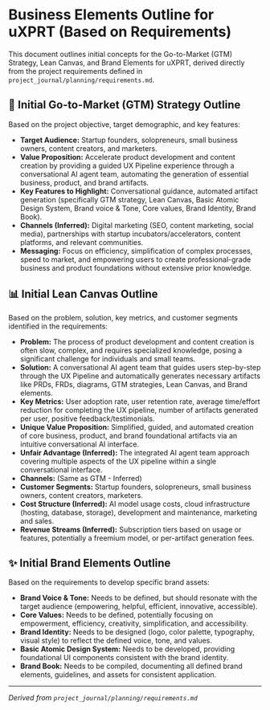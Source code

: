 # Business Elements Outline for uXPRT (Based on Requirements)

This document outlines initial concepts for the Go-to-Market (GTM) Strategy, Lean Canvas, and Brand Elements for uXPRT, derived directly from the project requirements defined in `project_journal/planning/requirements.md`.

## 🚀 Initial Go-to-Market (GTM) Strategy Outline

Based on the project objective, target demographic, and key features:

- **Target Audience:** Startup founders, solopreneurs, small business owners, content creators, and marketers.
- **Value Proposition:** Accelerate product development and content creation by providing a guided UX Pipeline experience through a conversational AI agent team, automating the generation of essential business, product, and brand artifacts.
- **Key Features to Highlight:** Conversational guidance, automated artifact generation (specifically GTM strategy, Lean Canvas, Basic Atomic Design System, Brand voice & Tone, Core values, Brand Identity, Brand Book).
- **Channels (Inferred):** Digital marketing (SEO, content marketing, social media), partnerships with startup incubators/accelerators, content platforms, and relevant communities.
- **Messaging:** Focus on efficiency, simplification of complex processes, speed to market, and empowering users to create professional-grade business and product foundations without extensive prior knowledge.

## 📊 Initial Lean Canvas Outline

Based on the problem, solution, key metrics, and customer segments identified in the requirements:

- **Problem:** The process of product development and content creation is often slow, complex, and requires specialized knowledge, posing a significant challenge for individuals and small teams.
- **Solution:** A conversational AI agent team that guides users step-by-step through the UX Pipeline and automatically generates necessary artifacts like PRDs, FRDs, diagrams, GTM strategies, Lean Canvas, and Brand elements.
- **Key Metrics:** User adoption rate, user retention rate, average time/effort reduction for completing the UX pipeline, number of artifacts generated per user, positive feedback/testimonials.
- **Unique Value Proposition:** Simplified, guided, and automated creation of core business, product, and brand foundational artifacts via an intuitive conversational AI interface.
- **Unfair Advantage (Inferred):** The integrated AI agent team approach covering multiple aspects of the UX pipeline within a single conversational interface.
- **Channels:** (Same as GTM - Inferred)
- **Customer Segments:** Startup founders, solopreneurs, small business owners, content creators, marketers.
- **Cost Structure (Inferred):** AI model usage costs, cloud infrastructure (hosting, database, storage), development and maintenance, marketing and sales.
- **Revenue Streams (Inferred):** Subscription tiers based on usage or features, potentially a freemium model, or per-artifact generation fees.

## ✨ Initial Brand Elements Outline

Based on the requirements to develop specific brand assets:

- **Brand Voice & Tone:** Needs to be defined, but should resonate with the target audience (empowering, helpful, efficient, innovative, accessible).
- **Core Values:** Needs to be defined, potentially focusing on empowerment, efficiency, creativity, simplification, and accessibility.
- **Brand Identity:** Needs to be designed (logo, color palette, typography, visual style) to reflect the defined voice, tone, and values.
- **Basic Atomic Design System:** Needs to be developed, providing foundational UI components consistent with the brand identity.
- **Brand Book:** Needs to be compiled, documenting all defined brand elements, guidelines, and assets for consistent application.

---

_Derived from `project_journal/planning/requirements.md`_
